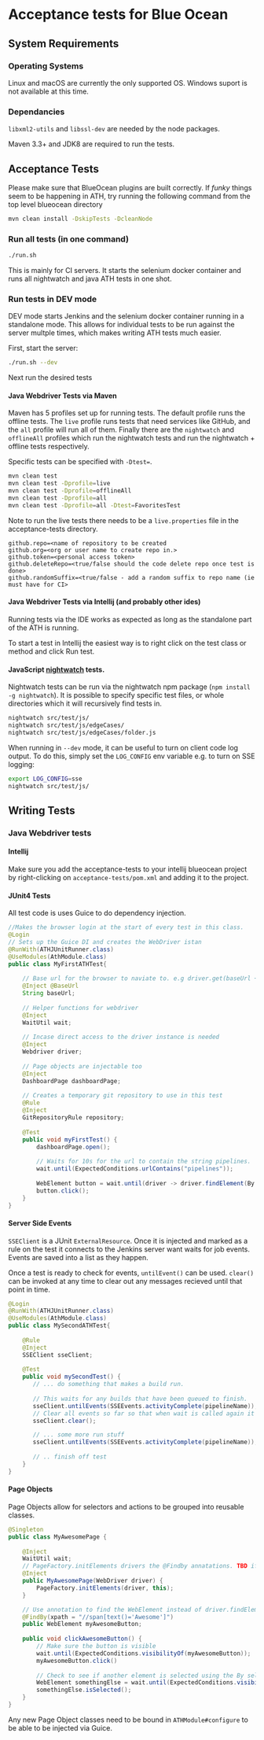 # Acceptance tests for Blue Ocean

## System Requirements

### Operating Systems

Linux and macOS are currently the only supported OS. Windows suport is not available at this time.

### Dependancies

`libxml2-utils` and `libssl-dev` are needed by the node packages.

Maven 3.3+ and JDK8 are required to run the tests.

## Acceptance Tests

Please make sure that BlueOcean plugins are built correctly. If _funky_ things seem to be happening in ATH, try running the following command from the top level blueocean directory

```bash
mvn clean install -DskipTests -DcleanNode
```



### Run all tests (in one command)
 ```bash
./run.sh
```

This is mainly for CI servers. It starts the selenium docker container and runs all 
nightwatch and java ATH tests in one shot.

### Run tests in DEV mode

DEV mode starts Jenkins and the selenium docker container running in a standalone mode.
This allows for individual tests to be run against the server multple times, which makes
writing ATH tests much easier.

First, start the server:
```bash
./run.sh --dev
```

Next run the desired tests

#### Java Webdriver Tests via Maven

Maven has 5 profiles set up for running tests. The default profile runs the offline tests.
The `live` profile runs tests that need services like GitHub, and the `all` profile will run all of them. Finally there 
are the `nightwatch` and `offlineAll` profiles which run the nightwatch tests and run the nightwatch  + offline tests respectively.

Specific tests can be specified with `-Dtest=`.
```bash
mvn clean test
mvn clean test -Dprofile=live
mvn clean test -Dprofile=offlineAll
mvn clean test -Dprofile=all
mvn clean test -Dprofile=all -Dtest=FavoritesTest
```

Note to run the live tests there needs to be a `live.properties` file in the acceptance-tests directory.

```properties
github.repo=<name of repository to be created
github.org=<org or user name to create repo in.>
github.token=<personal access token>  
github.deleteRepo=<true/false should the code delete repo once test is done>
github.randomSuffix=<true/false - add a random suffix to repo name (ie must have for CI> 
```

#### Java Webdriver Tests via Intellij (and probably other ides)

Running tests via the IDE works as expected as long as the standalone part of the ATH is running.

To start a test in Intellij the easiest way is to right click on the test class or method and click Run test.

#### JavaScript [nightwatch] tests.

Nightwatch tests can be run via the nightwatch npm package (`npm install -g nightwatch`). It is
possible to specify specific test files, or whole directories which it will recursively find tests in.

```bash
nightwatch src/test/js/
nightwatch src/test/js/edgeCases/
nightwatch src/test/js/edgeCases/folder.js
```


When running in `--dev` mode, it can be useful to turn on client code log output. To do this, simply set
the `LOG_CONFIG` env variable e.g. to turn on SSE logging:

```bash
export LOG_CONFIG=sse
nightwatch src/test/js/
```

## Writing Tests

### Java Webdriver tests

#### Intellij

Make sure you add the acceptance-tests to your intellij blueocean project by right-clicking on `acceptance-tests/pom.xml`
and adding it to the project.

#### JUnit4 Tests

All test code is uses Guice to do dependency injection.

```java
//Makes the browser login at the start of every test in this class.
@Login
// Sets up the Guice DI and creates the WebDriver istan
@RunWith(ATHJUnitRunner.class)
@UseModules(AthModule.class)
public class MyFirstATHTest{
    
    // Base url for the browser to naviate to. e.g driver.get(baseUrl + "/blue/")
    @Inject @BaseUrl
    String baseUrl;
    
    // Helper functions for webdriver
    @Inject 
    WaitUtil wait;
    
    // Incase direct access to the driver instance is needed
    @Inject
    Webdriver driver;
    
    // Page objects are injectable too
    @Inject
    DashboardPage dashboardPage;
    
    // Creates a temporary git repository to use in this test
    @Rule
    @Inject
    GitRepositoryRule repository;
    
    @Test
    public void myFirstTest() {
        dashboardPage.open();
        
        // Waits for 10s for the url to contain the string pipelines.
        wait.until(ExpectedConditions.urlContains("pipelines"));
    
        WebElement button = wait.until(driver -> driver.findElement(By.cssSelector("button.some.clazz")));
        button.click();
    }
}
```
#### Server Side Events

`SSEClient` is a JUnit `ExternalResource`. Once it is injected and marked as a rule on the test
it connects to the Jenkins server want waits for job events. Events are saved into a list as they happen.

Once a test is ready to check for events, `untilEvent()` can be used. `clear()` can be invoked at any time to clear out any 
messages recieved until that point in time.

```java
@Login
@RunWith(ATHJUnitRunner.class)
@UseModules(AthModule.class)
public class MySecondATHTest{
    
    @Rule
    @Inject
    SSEClient sseClient;
    
    @Test
    public void mySecondTest() {
       // ... do something that makes a build run.
       
       // This waits for any builds that have been queued to finish.
       sseClient.untilEvents(SSEEvents.activityComplete(pipelineName));
       // Clear all events so far so that when wait is called again it doesnt see the old events.
       sseClient.clear();

       // ... some more run stuff
       sseClient.untilEvents(SSEEvents.activityComplete(pipelineName));
       
       // .. finish off test
    }
}
```
#### Page Objects

Page Objects allow for selectors and actions to be grouped into reusable classes.

```java
@Singleton
public class MyAwesomePage {
   
    @Inject
    WaitUtil wait;
    // PageFactory.initElements drivers the @Findby annatations. TBD if we want to use these TBH
    @Inject
    public MyAwesomePage(WebDriver driver) {
        PageFactory.initElements(driver, this);
    }

    // Use annotation to find the WebElement instead of driver.findElement
    @FindBy(xpath = "//span[text()='Awesome']")
    public WebElement myAwesomeButton;
    
    public void clickAwesomeButton() {
        // Make sure the button is visible
        wait.until(ExpectedConditions.visibilityOf(myAwesomeButton));
        myAwesomeButton.click()
        
        // Check to see if another element is selected using the By selector.
        WebElement somethingElse = wait.until(ExpectedConditions.visibilityOfElementLocated(By.id("somethingElse")));
        somethingElse.isSelected();
    }
}
``` 

Any new Page Object classes need to be bound in `ATHModule#configure` to be able to be injected via Guice.

###
[nightwatch]: http://nightwatchjs.org/

